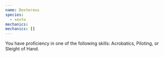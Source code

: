 ```yaml
---
name: Dexterous
species:
  - xexto
mechanics:
mechanics: []
---
```

You have proficiency in one of the following skills: Acrobatics, Piloting, or Sleight of Hand.
